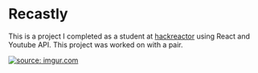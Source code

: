 # Recastly
This is a project I completed as a student at [hackreactor](http://hackreactor.com) using React and Youtube API. This project was worked on with a pair.

<a href="https://imgur.com/4edeHj2"><img src="https://i.imgur.com/4edeHj2.png" title="source: imgur.com" /></a>
